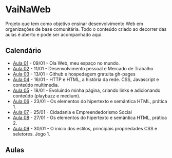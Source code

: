 # VaiNaWeb

Projeto que tem como objetivo ensinar desenvolvimento Web em organizações de base comunitária.
Todo o conteúdo criado ao decorrer das aulas é aberto e pode ser acompanhado aqui. 

## Calendário

- [Aula 01]() - 09/01 - Ola Web, meu espaço no mundo.
- [Aula 02]() - 11/01 - Desenvolvimento pessoal e Mercado de Trabalho
- [Aula 03]() - 13/01 - Github e hospedagem gratuita gh-pages
- [Aula 04]() - 16/01 - HTTP e HTML, a história da rede. CSS, Javascript  e conteúdo multimedia.
- [Aula 05]() - 18/01 - Evoluindo minha página, criando links e adicionando conteúdo (playbuzz e medium).
- [Aula 06]() - 23/01 - Os elementos do hipertexto e semântica HTML, prática 1.
- [Aula 07]() - 25/01 - Cidadania e Empreendedorismo Social
- [Aula 08]() - 27/01 - Os elementos do hipertexto e semântica HTML, prática 2.
- [Aula 09]() - 30/01 - O início dos estilos, principais propriedades CSS e seletores. Jogo 1.

## Aulas

